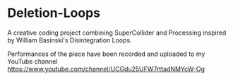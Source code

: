 # Deletion-Loops
A creative coding project combining SuperCollider and Processing inspired by William Basinski's Disintegration Loops.

Performances of the piece have been recorded and uploaded to my YouTube channel https://www.youtube.com/channel/UCGdu25UFW7rttadNMYcW-Og
